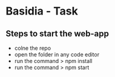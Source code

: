 # Basidia - Task

## Steps to start the web-app

- colne the repo
- open the folder in any code editor
- run the command > npm install
- run the command > npm start
